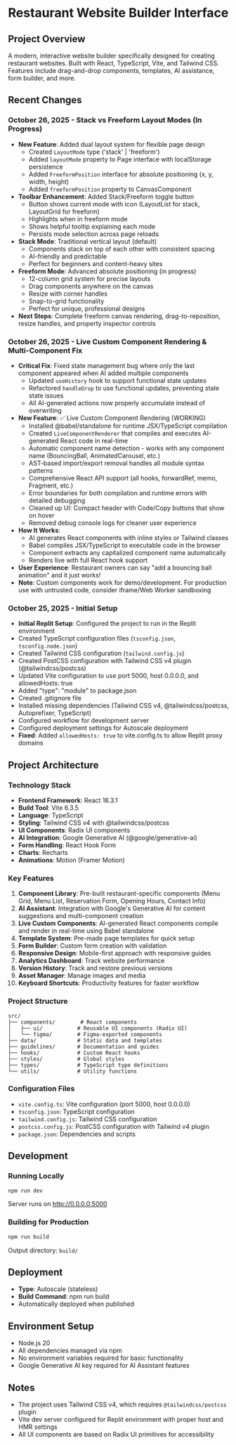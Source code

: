 # Restaurant Website Builder Interface

## Project Overview
A modern, interactive website builder specifically designed for creating restaurant websites. Built with React, TypeScript, Vite, and Tailwind CSS. Features include drag-and-drop components, templates, AI assistance, form builder, and more.

## Recent Changes

### October 26, 2025 - Stack vs Freeform Layout Modes (In Progress)
- **New Feature**: Added dual layout system for flexible page design
  - Created `LayoutMode` type ('stack' | 'freeform')
  - Added `layoutMode` property to Page interface with localStorage persistence
  - Added `FreeformPosition` interface for absolute positioning (x, y, width, height)
  - Added `freeformPosition` property to CanvasComponent
- **Toolbar Enhancement**: Added Stack/Freeform toggle button
  - Button shows current mode with icon (LayoutList for stack, LayoutGrid for freeform)
  - Highlights when in freeform mode
  - Shows helpful tooltip explaining each mode
  - Persists mode selection across page reloads
- **Stack Mode**: Traditional vertical layout (default)
  - Components stack on top of each other with consistent spacing
  - AI-friendly and predictable
  - Perfect for beginners and content-heavy sites
- **Freeform Mode**: Advanced absolute positioning (in progress)
  - 12-column grid system for precise layouts
  - Drag components anywhere on the canvas
  - Resize with corner handles
  - Snap-to-grid functionality
  - Perfect for unique, professional designs
- **Next Steps**: Complete freeform canvas rendering, drag-to-reposition, resize handles, and property inspector controls

### October 26, 2025 - Live Custom Component Rendering & Multi-Component Fix
- **Critical Fix**: Fixed state management bug where only the last component appeared when AI added multiple components
  - Updated `useHistory` hook to support functional state updates
  - Refactored `handleDrop` to use functional updates, preventing stale state issues
  - All AI-generated actions now properly accumulate instead of overwriting
- **New Feature**: ✅ Live Custom Component Rendering (WORKING)
  - Installed @babel/standalone for runtime JSX/TypeScript compilation
  - Created `LiveComponentRenderer` that compiles and executes AI-generated React code in real-time
  - Automatic component name detection - works with any component name (BouncingBall, AnimatedCarousel, etc.)
  - AST-based import/export removal handles all module syntax patterns
  - Comprehensive React API support (all hooks, forwardRef, memo, Fragment, etc.)
  - Error boundaries for both compilation and runtime errors with detailed debugging
  - Cleaned up UI: Compact header with Code/Copy buttons that show on hover
  - Removed debug console logs for cleaner user experience
- **How It Works**: 
  - AI generates React components with inline styles or Tailwind classes
  - Babel compiles JSX/TypeScript to executable code in the browser
  - Component extracts any capitalized component name automatically
  - Renders live with full React hook support
- **User Experience**: Restaurant owners can say "add a bouncing ball animation" and it just works!
- **Note**: Custom components work for demo/development. For production use with untrusted code, consider iframe/Web Worker sandboxing

### October 25, 2025 - Initial Setup
- **Initial Replit Setup**: Configured the project to run in the Replit environment
- Created TypeScript configuration files (`tsconfig.json`, `tsconfig.node.json`)
- Created Tailwind CSS configuration (`tailwind.config.js`)
- Created PostCSS configuration with Tailwind CSS v4 plugin (@tailwindcss/postcss)
- Updated Vite configuration to use port 5000, host 0.0.0.0, and allowedHosts: true
- Added "type": "module" to package.json
- Created .gitignore file
- Installed missing dependencies (Tailwind CSS v4, @tailwindcss/postcss, Autoprefixer, TypeScript)
- Configured workflow for development server
- Configured deployment settings for Autoscale deployment
- **Fixed**: Added `allowedHosts: true` to vite.config.ts to allow Replit proxy domains

## Project Architecture

### Technology Stack
- **Frontend Framework**: React 18.3.1
- **Build Tool**: Vite 6.3.5
- **Language**: TypeScript
- **Styling**: Tailwind CSS v4 with @tailwindcss/postcss
- **UI Components**: Radix UI components
- **AI Integration**: Google Generative AI (@google/generative-ai)
- **Form Handling**: React Hook Form
- **Charts**: Recharts
- **Animations**: Motion (Framer Motion)

### Key Features
1. **Component Library**: Pre-built restaurant-specific components (Menu Grid, Menu List, Reservation Form, Opening Hours, Contact Info)
2. **AI Assistant**: Integration with Google's Generative AI for content suggestions and multi-component creation
3. **Live Custom Components**: AI-generated React components compile and render in real-time using Babel standalone
4. **Template System**: Pre-made page templates for quick setup
5. **Form Builder**: Custom form creation with validation
6. **Responsive Design**: Mobile-first approach with responsive guides
7. **Analytics Dashboard**: Track website performance
8. **Version History**: Track and restore previous versions
9. **Asset Manager**: Manage images and media
10. **Keyboard Shortcuts**: Productivity features for faster workflow

### Project Structure
```
src/
├── components/        # React components
│   ├── ui/           # Reusable UI components (Radix UI)
│   └── figma/        # Figma-exported components
├── data/             # Static data and templates
├── guidelines/       # Documentation and guides
├── hooks/            # Custom React hooks
├── styles/           # Global styles
├── types/            # TypeScript type definitions
└── utils/            # Utility functions
```

### Configuration Files
- `vite.config.ts`: Vite configuration (port 5000, host 0.0.0.0)
- `tsconfig.json`: TypeScript configuration
- `tailwind.config.js`: Tailwind CSS configuration
- `postcss.config.js`: PostCSS configuration with Tailwind v4 plugin
- `package.json`: Dependencies and scripts

## Development

### Running Locally
```bash
npm run dev
```
Server runs on http://0.0.0.0:5000

### Building for Production
```bash
npm run build
```
Output directory: `build/`

## Deployment
- **Type**: Autoscale (stateless)
- **Build Command**: npm run build
- Automatically deployed when published

## Environment Setup
- Node.js 20
- All dependencies managed via npm
- No environment variables required for basic functionality
- Google Generative AI key required for AI Assistant features

## Notes
- The project uses Tailwind CSS v4, which requires `@tailwindcss/postcss` plugin
- Vite dev server configured for Replit environment with proper host and HMR settings
- All UI components are based on Radix UI primitives for accessibility
